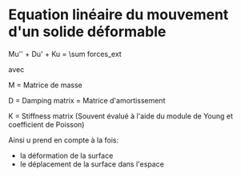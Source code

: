 # Equation linéaire du mouvement d'un solide déformable

Mu'' + Du' + Ku = \sum forces_ext

avec

M = Matrice de masse

D = Damping matrix = Matrice d'amortissement

K = Stiffness matrix (Souvent évalué à l'aide du module de Young et coefficient de Poisson)

Ainsi u prend en compte à la fois:
- la déformation de la surface
- le déplacement de la surface dans l'espace
